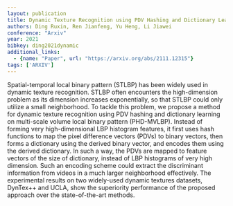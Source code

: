 ```yaml
---
layout: publication
title: Dynamic Texture Recognition using PDV Hashing and Dictionary Learning on Multi-scale Volume Local Binary Pattern
authors: Ding Ruxin, Ren Jianfeng, Yu Heng, Li Jiawei
conference: "Arxiv"
year: 2021
bibkey: ding2021dynamic
additional_links:
  - {name: "Paper", url: "https://arxiv.org/abs/2111.12315"}
tags: ['ARXIV']
---
```

Spatial-temporal local binary pattern (STLBP) has been widely used in dynamic texture recognition. STLBP often encounters the high-dimension problem as its dimension increases exponentially, so that STLBP could only utilize a small neighborhood. To tackle this problem, we propose a method for dynamic texture recognition using PDV hashing and dictionary learning on multi-scale volume local binary pattern (PHD-MVLBP). Instead of forming very high-dimensional LBP histogram features, it first uses hash functions to map the pixel difference vectors (PDVs) to binary vectors, then forms a dictionary using the derived binary vector, and encodes them using the derived dictionary. In such a way, the PDVs are mapped to feature vectors of the size of dictionary, instead of LBP histograms of very high dimension. Such an encoding scheme could extract the discriminant information from videos in a much larger neighborhood effectively. The experimental results on two widely-used dynamic textures datasets, DynTex++ and UCLA, show the superiority performance of the proposed approach over the state-of-the-art methods.

